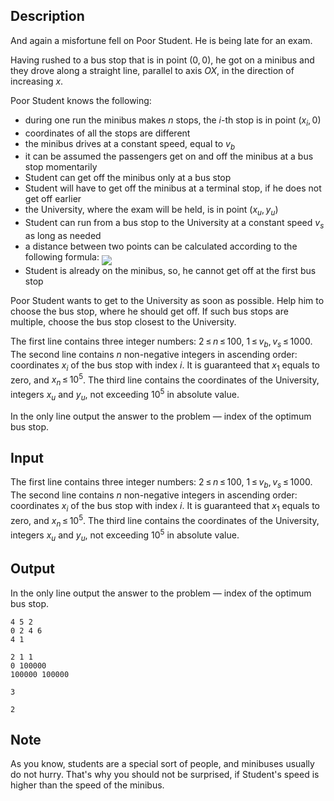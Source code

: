 ## Description

<div><p>And again a misfortune fell on Poor Student. He is being late for an exam.</p><p>Having rushed to a bus stop that is in point <span class="tex-span">(0, 0)</span>, he got on a minibus and they drove along a straight line, parallel to axis <span class="tex-span"><i>OX</i></span>, in the direction of increasing <span class="tex-span"><i>x</i></span>.</p><p>Poor Student knows the following: </p><ul> <li> during one run the minibus makes <span class="tex-span"><i>n</i></span> stops, the <span class="tex-span"><i>i</i></span>-th stop is in point <span class="tex-span">(<i>x</i><sub class="lower-index"><i>i</i></sub>, 0)</span> </li><li> coordinates of all the stops are different </li><li> the minibus drives at a constant speed, equal to <span class="tex-span"><i>v</i><sub class="lower-index"><i>b</i></sub></span> </li><li> it can be assumed the passengers get on and off the minibus at a bus stop momentarily </li><li> Student can get off the minibus only at a bus stop </li><li> Student will have to get off the minibus at a terminal stop, if he does not get off earlier </li><li> the University, where the exam will be held, is in point <span class="tex-span">(<i>x</i><sub class="lower-index"><i>u</i></sub>, <i>y</i><sub class="lower-index"><i>u</i></sub>)</span> </li><li> Student can run from a bus stop to the University at a constant speed <span class="tex-span"><i>v</i><sub class="lower-index"><i>s</i></sub></span> as long as needed </li><li> a distance between two points can be calculated according to the following formula: <img align="middle" class="tex-formula" src="file://GBAVchit.png" style="max-width: 100.0%;max-height: 100.0%;"> </li><li> Student is already on the minibus, so, he cannot get off at the first bus stop </li></ul><p>Poor Student wants to get to the University as soon as possible. Help him to choose the bus stop, where he should get off. If such bus stops are multiple, choose the bus stop closest to the University.</p></div><div class="input-specification"><p>The first line contains three integer numbers: <span class="tex-span">2 ≤ <i>n</i> ≤ 100</span>, <span class="tex-span">1 ≤ <i>v</i><sub class="lower-index"><i>b</i></sub>, <i>v</i><sub class="lower-index"><i>s</i></sub> ≤ 1000</span>. The second line contains <span class="tex-span"><i>n</i></span> non-negative integers in ascending order: coordinates <span class="tex-span"><i>x</i><sub class="lower-index"><i>i</i></sub></span> of the bus stop with index <span class="tex-span"><i>i</i></span>. It is guaranteed that <span class="tex-span"><i>x</i><sub class="lower-index">1</sub></span> equals to zero, and <span class="tex-span"><i>x</i><sub class="lower-index"><i>n</i></sub> ≤ 10<sup class="upper-index">5</sup></span>. The third line contains the coordinates of the University, integers <span class="tex-span"><i>x</i><sub class="lower-index"><i>u</i></sub></span> and <span class="tex-span"><i>y</i><sub class="lower-index"><i>u</i></sub></span>, not exceeding <span class="tex-span">10<sup class="upper-index">5</sup></span> in absolute value. </p></div><div class="output-specification"><p>In the only line output the answer to the problem — index of the optimum bus stop.</p></div>

## Input

<p>The first line contains three integer numbers: <span class="tex-span">2 ≤ <i>n</i> ≤ 100</span>, <span class="tex-span">1 ≤ <i>v</i><sub class="lower-index"><i>b</i></sub>, <i>v</i><sub class="lower-index"><i>s</i></sub> ≤ 1000</span>. The second line contains <span class="tex-span"><i>n</i></span> non-negative integers in ascending order: coordinates <span class="tex-span"><i>x</i><sub class="lower-index"><i>i</i></sub></span> of the bus stop with index <span class="tex-span"><i>i</i></span>. It is guaranteed that <span class="tex-span"><i>x</i><sub class="lower-index">1</sub></span> equals to zero, and <span class="tex-span"><i>x</i><sub class="lower-index"><i>n</i></sub> ≤ 10<sup class="upper-index">5</sup></span>. The third line contains the coordinates of the University, integers <span class="tex-span"><i>x</i><sub class="lower-index"><i>u</i></sub></span> and <span class="tex-span"><i>y</i><sub class="lower-index"><i>u</i></sub></span>, not exceeding <span class="tex-span">10<sup class="upper-index">5</sup></span> in absolute value. </p>

## Output

<p>In the only line output the answer to the problem — index of the optimum bus stop.</p>





```input1
4 5 2
0 2 4 6
4 1

```




```input2
2 1 1
0 100000
100000 100000

```




```output1
3
```




```output2
2
```



## Note

<p>As you know, students are a special sort of people, and minibuses usually do not hurry. That's why you should not be surprised, if Student's speed is higher than the speed of the minibus.</p>

